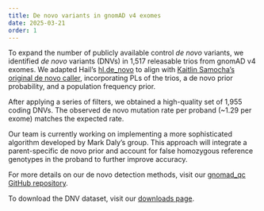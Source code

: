 ```yaml
---
title: De novo variants in gnomAD v4 exomes
date: 2025-03-21
order: 1
---
```

To expand the number of publicly available control *de novo* variants, we identified *de novo* variants (DNVs) in 1,517 releasable trios from gnomAD v4 exomes. We adapted Hail’s [hl.de_novo](https://hail.is/docs/0.2/methods/genetics.html#hail.methods.de_novo) to align with [Kaitlin Samocha’s original de novo caller](https://github.com/ksamocha/de_novo_scripts/tree/master), incorporating PLs of the trios, a de novo prior probability, and a population frequency prior.

After applying a series of filters, we obtained a high-quality set of 1,955 coding DNVs. The observed de novo mutation rate per proband (~1.29 per exome) matches the expected rate.

Our team is currently working on implementing a more sophisticated algorithm developed by Mark Daly’s group. This approach will integrate a parent-specific de novo prior and account for false homozygous reference genotypes in the proband to further improve accuracy.

For more details on our de novo detection methods, visit our [gnomad_qc GitHub repository](https://github.com/broadinstitute/gnomad_qc/blob/main/gnomad_qc/v4/create_release/create_de_novo_release.py).

To download the DNV dataset, visit our [downloads page]().